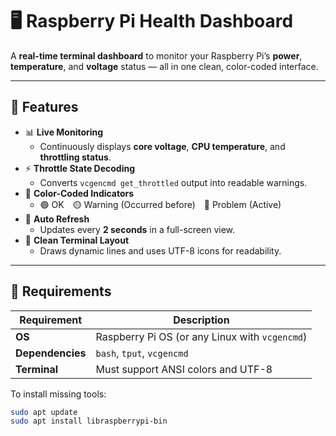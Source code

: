 # 🖥️ Raspberry Pi Health Dashboard

A **real-time terminal dashboard** to monitor your Raspberry Pi’s **power**, **temperature**, and **voltage** status — all in one clean, color-coded interface.

---

## 🚀 Features

- 📊 **Live Monitoring**
  - Continuously displays **core voltage**, **CPU temperature**, and **throttling status**.
- ⚡ **Throttle State Decoding**
  - Converts `vcgencmd get_throttled` output into readable warnings.
- 🎨 **Color-Coded Indicators**
  - 🟢 OK 🟡 Warning (Occurred before) 🔴 Problem (Active)
- 🔁 **Auto Refresh**
  - Updates every **2 seconds** in a full-screen view.
- 🧱 **Clean Terminal Layout**
  - Draws dynamic lines and uses UTF-8 icons for readability.

---

## 🧩 Requirements

| Requirement | Description |
|-------------|-------------|
| **OS** | Raspberry Pi OS (or any Linux with `vcgencmd`) |
| **Dependencies** | `bash`, `tput`, `vcgencmd` |
| **Terminal** | Must support ANSI colors and UTF-8 |

To install missing tools:
```bash
sudo apt update
sudo apt install libraspberrypi-bin
